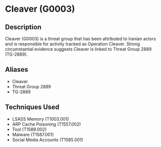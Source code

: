 # Cleaver (G0003)

## Description
Cleaver (G0003) is a threat group that has been attributed to Iranian actors and is responsible for activity tracked as Operation Cleaver.  Strong circumstantial evidence suggests Cleaver is linked to Threat Group 2889 (TG-2889). 

## Aliases
- Cleaver
- Threat Group 2889
- TG-2889

## Techniques Used
- LSASS Memory (T1003.001)
- ARP Cache Poisoning (T1557.002)
- Tool (T1588.002)
- Malware (T1587.001)
- Social Media Accounts (T1585.001)
